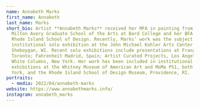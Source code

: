 ```yaml
---
name: Annabeth Marks
first_name: Annabeth
last_name: Marks
short_bio: Artist **Annabeth Marks** received her MFA in painting from the
  Milton Avery Graduate School of the Arts at Bard College and her BFA from
  Rhode Island School of Design. Recently, Marks’ work was the subject of an
  institutional solo exhibition at the John Michael Kohler Arts Center in
  Sheboygan, WI. Recent solo exhibitions include presentations at Franz Kaka,
  Toronto; Fahrenheit Madrid, Spain; Artist Curated Projects, Los Angeles, and
  White Columns, New York. Her work has been included in institutional group
  exhibitions at the Whitney Museum of American Art and MoMa PS1, both in New
  York, and the Rhode Island School of Design Museum, Providence, RI.
portraits:
  - media: 2022/04/annabeth-marks
website: https://www.annabethmarks.info/
instagram: annabeth_marks
---
```

